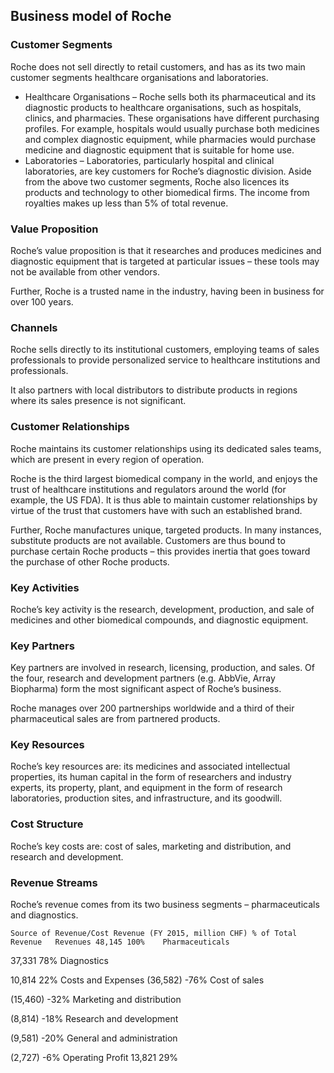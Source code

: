 Business model of Roche
-----------------------

 ### Customer Segments

 Roche does not sell directly to retail customers, and has as its two main customer segments healthcare organisations and laboratories.

  * Healthcare Organisations – Roche sells both its pharmaceutical and its diagnostic products to healthcare organisations, such as hospitals, clinics, and pharmacies. These organisations have different purchasing profiles. For example, hospitals would usually purchase both medicines and complex diagnostic equipment, while pharmacies would purchase medicine and diagnostic equipment that is suitable for home use.
 * Laboratories – Laboratories, particularly hospital and clinical laboratories, are key customers for Roche’s diagnostic division.
  Aside from the above two customer segments, Roche also licences its products and technology to other biomedical firms. The income from royalties makes up less than 5% of total revenue.

 ### Value Proposition

 Roche’s value proposition is that it researches and produces medicines and diagnostic equipment that is targeted at particular issues – these tools may not be available from other vendors.

 Further, Roche is a trusted name in the industry, having been in business for over 100 years.

 ### Channels

 Roche sells directly to its institutional customers, employing teams of sales professionals to provide personalized service to healthcare institutions and professionals.

 It also partners with local distributors to distribute products in regions where its sales presence is not significant.

 ### Customer Relationships

 Roche maintains its customer relationships using its dedicated sales teams, which are present in every region of operation.

 Roche is the third largest biomedical company in the world, and enjoys the trust of healthcare institutions and regulators around the world (for example, the US FDA). It is thus able to maintain customer relationships by virtue of the trust that customers have with such an established brand.

 Further, Roche manufactures unique, targeted products. In many instances, substitute products are not available. Customers are thus bound to purchase certain Roche products – this provides inertia that goes toward the purchase of other Roche products.

 ### Key Activities

 Roche’s key activity is the research, development, production, and sale of medicines and other biomedical compounds, and diagnostic equipment.

 ### Key Partners

 Key partners are involved in research, licensing, production, and sales. Of the four, research and development partners (e.g. AbbVie, Array Biopharma) form the most significant aspect of Roche’s business.

 Roche manages over 200 partnerships worldwide and a third of their pharmaceutical sales are from partnered products.

 ### Key Resources

 Roche’s key resources are: its medicines and associated intellectual properties, its human capital in the form of researchers and industry experts, its property, plant, and equipment in the form of research laboratories, production sites, and infrastructure, and its goodwill.

 ### Cost Structure

 Roche’s key costs are: cost of sales, marketing and distribution, and research and development.

 ### Revenue Streams

 Roche’s revenue comes from its two business segments – pharmaceuticals and diagnostics.

    Source of Revenue/Cost Revenue (FY 2015, million CHF) % of Total Revenue   Revenues 48,145 100%    Pharmaceuticals

  37,331 78%    Diagnostics

  10,814 22%   Costs and Expenses (36,582) -76%    Cost of sales

  (15,460) -32%    Marketing and distribution

  (8,814) -18%    Research and development

  (9,581) -20%    General and administration

  (2,727) -6%   Operating Profit 13,821 29%     